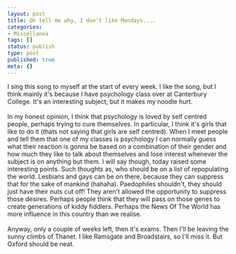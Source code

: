 ```yaml
---
layout: post
title: Oh tell me why, I don't like Mondays....
categories:
- Miscellanea
tags: []
status: publish
type: post
published: true
meta: {}
---
```

I sing this song to myself at the start of every week. I like the song, but I think mainly it's because I have psychology class over at Canterbury College. It's an interesting subject, but it makes my noodle hurt.<br /><br />In my honest opinion, I think that psychology is loved by self centred people, perhaps trying to cure themselves. In particular, I think it's girls that like to do it (thats not saying that girls are self centred). When I meet people and tell them that one of my classes is psychology I can normally guess what their reaction is gonna be based on a combination of their gender and how much they like to talk about themselves and lose interest whenever the subject is on anything but them. I will say though, today raised some interesting points. Such thoughts as, who should be on a list of repopulating the world. Lesbians and gays can be on there, because they can suppress that for the sake of mankind (hahaha). Paedophiles shouldn't, they should just have their nuts cut off! They aren't allowed the opportunity to suppress those desires. Perhaps people think that they will pass on those genes to create generations of kiddy fiddlers. Perhaps the News Of The World has more influence in this country than we realise.<br /><br />Anyway, only a couple of weeks left, then it's exams. Then I'll be leaving the sunny climbs of Thanet. I like Ramsgate and Broadstairs, so I'll miss it. But Oxford should be neat.
